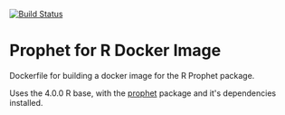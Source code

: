 [![Build Status](https://img.shields.io/docker/cloud/build/apollock92/r_prophet)](https://hub.docker.com/repository/docker/apollock92/r_prophet)

# Prophet for R Docker Image
Dockerfile for building a docker image for the R Prophet package.

Uses the 4.0.0 R base, with the [prophet](https://github.com/facebook/prophet) package and it's dependencies installed.
